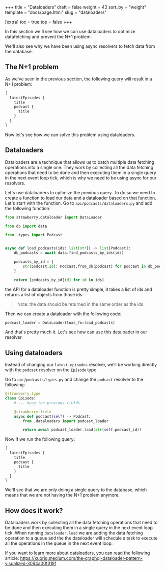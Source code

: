 +++
title = "Dataloaders"
draft = false
weight = 43
sort_by = "weight"
template = "docs/page.html"
slug = "dataloaders"

[extra]
toc = true
top = false
+++

In this section we'll see how we can use dataloaders to optimize datafetching
and prevent the N+1 problem.

We'll also see why we have been using async resolvers to fetch data from the
database.

## The N+1 problem

As we've seen in the previous section, the following query will result in a N+1
problem:

```graphql
{
  latestEpisodes {
    title
    podcast {
      title
    }
  }
}
```

Now let's see how we can solve this problem using dataloaders.

## Dataloaders

Dataloaders are a technique that allows us to batch multiple data fetching
operations into a single one. They work by collecting all the data fetching
operations that need to be done and then executing them in a single query in the
next event loop tick, which is why we need to be using async for our resolvers.

Let's use dataloaders to optimize the previous query. To do so we need to create
a function to load our data and a dataloader based on that function. Let's start
with the function. Go to `api/podcasts/dataloaders.py` and add the following
function:

```python
from strawberry.dataloader import DataLoader

from db import data

from .types import Podcast


async def load_podcasts(ids: list[str]) -> list[Podcast]:
    db_podcasts = await data.find_podcasts_by_ids(ids)

    podcasts_by_id = {
        str(podcast.id): Podcast.from_db(podcast) for podcast in db_podcasts
    }

    return [podcasts_by_id[id] for id in ids]
```

the API for a dataloader function is pretty simple, it takes a list of ids and
returns a list of objects from those ids.

> Note: the data should be returned in the same order as the ids

Then we can create a dataloader with the following code:

```python
podcast_loader = DataLoader(load_fn=load_podcasts)
```

And that's pretty much it. Let's see how can use this dataloader in our
resolver.

## Using dataloaders

Instead of changing our `latest_episodes` resolver, we'll be working directly
with the `podcast` resolver on the `Episode` type.

Go to `api/podcasts/types.py` and change the `podcast` resolver to the
following:

```python
@strawberry.type
class Episode:
    # ... keep the previous fields

    @strawberry.field
    async def podcast(self) -> Podcast:
        from .dataloaders import podcast_loader

        return await podcast_loader.load(str(self.podcast_id))
```

Now if we run the following query:

```graphql
{
  latestEpisodes {
    title
    podcast {
      title
    }
  }
}
```

We'll see that we are only doing a single query to the database, which means
that we are not having the N+1 problem anymore.

## How does it work?

Dataloaders work by collecting all the data fetching operations that need to be
done and then executing them in a single query in the next event loop tick. When
running `dataloader.load` we are adding the data fetching operation to a queue
and the the dataloader will schedule a task to execute all the operations in the
queue in the next event loop.

If you want to learn more about dataloaders, you can read the following article:
https://xuorig.medium.com/the-graphql-dataloader-pattern-visualized-3064a00f319f
